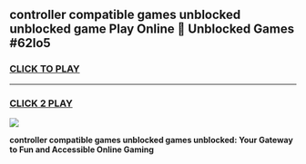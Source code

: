 
## controller compatible games unblocked unblocked game Play Online 👋 Unblocked Games #62lo5
<h3>
<a href="https://premium.freeplayer.one?title=controller_compatible_games_unblocked&ref=21F">CLICK TO PLAY</a></h3>
<hr>

<h3>
<a href="https://premium.freeplayer.one?title=controller_compatible_games_unblocked&ref=21F">CLICK 2 PLAY</a>
  
</h3>

<a href="https://premium.freeplayer.one?title=controller_compatible_games_unblocked&ref=21F/"><img src="https://clearcache.store/games.png"></a>


**controller compatible games unblocked games unblocked: Your Gateway to Fun and Accessible Online Gaming**
